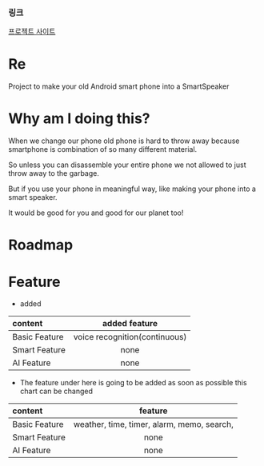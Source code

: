 ### 링크
[프로젝트 사이트](teragoon.wordpress.com)

# Re
Project to make your old Android smart phone into a SmartSpeaker

# Why am I doing this?
When we change our phone old phone is hard to throw away because smartphone is combination of so many different material.

So unless you can disassemble your entire phone we not allowed to just throw away to the garbage.

But if you use your phone in meaningful way, like making your phone into a smart speaker.

It would be good for you and good for our planet too!

# Roadmap

# Feature
- added

| content | added feature |
| :------------ | :-----------: |
| Basic Feature | voice recognition(continuous) |
| Smart Feature | none |
| AI Feature | none |

- The feature under here is going to be added as soon as possible
this chart can be changed

| content | feature |
| :------------ | :-----------: |
| Basic Feature | weather, time, timer, alarm, memo, search,  |
| Smart Feature | none |
| AI Feature | none |
